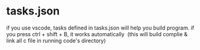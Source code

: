 # tasks.json

if you use vscode, tasks defined in tasks.json will help you build program. if you press ctrl + shift + B, it works automatically&nbsp; (this will build complie & link all c file in running code's directory)
